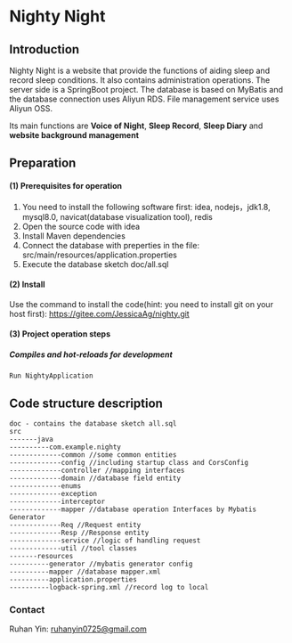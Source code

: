 # **Nighty Night**
## Introduction

Nighty Night is a website that provide the functions of aiding sleep and record sleep conditions. It also contains administration operations. The server side is a SpringBoot project. The database is based on MyBatis and the database connection uses Aliyun RDS. File management service uses Aliyun OSS.

Its main functions are **Voice of Night**, **Sleep Record**, **Sleep Diary** and **website background management**

## Preparation
####	(1) Prerequisites for operation
1. You need to install the following software first: idea, nodejs，jdk1.8, mysql8.0, navicat(database visualization tool), redis
2. Open the source code with idea
3. Install Maven dependencies
4. Connect the database with preperties in the file: src/main/resources/application.properties
5. Execute the database sketch doc/all.sql

####	(2) Install

Use the command to install the code(hint: you need to install git on your host first):
https://gitee.com/JessicaAg/nighty.git

####	(3) Project operation steps

##### Compiles and hot-reloads for development
```
Run NightyApplication
```



## Code structure description

```
doc - contains the database sketch all.sql
src
-------java
----------com.example.nighty
-------------common //some common entities
-------------config //including startup class and CorsConfig
-------------controller //mapping interfaces
-------------domain //database field entity
-------------enums
-------------exception
-------------interceptor
-------------mapper //database operation Interfaces by Mybatis Generator
-------------Req //Request entity
-------------Resp //Response entity
-------------service //logic of handling request
-------------util //tool classes
-------resources
----------generator //mybatis generator config
----------mapper //database mapper.xml
----------application.properties
----------logback-spring.xml //record log to local
```



### Contact
Ruhan Yin: ruhanyin0725@gmail.com



